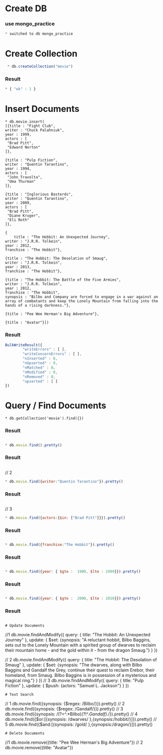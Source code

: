 # Create DB

### use mongo_practice
```javascript
* switched to db mongo_practice
```



# Create Collection
```javascript
 * db.createCollection("movie")
```
### Result
```javascript
* { "ok" : 1 }
```


# Insert Documents
```
* db.movie.insert(
[{title : "Fight Club",
writer : "Chuck Palahniuk",
year : 1999,
actors : [
 "Brad Pitt",
 "Edward Norton"
]},

{title : "Pulp Fiction",
writer : "Quentin Tarantino",
year : 1994,
actors : [
 "John Travolta",
 "Uma Thurman"
]},

{title : "Inglorious Basterds",
writer : "Quentin Tarantino",
year : 2009,
actors : [
 "Brad Pitt",
 "Diane Kruger",
 "Eli Roth"
]},

{
	title : "The Hobbit: An Unexpected Journey",
writer : "J.R.R. Tolkein",
year : 2012,
franchise : "The Hobbit"},

{title : "The Hobbit: The Desolation of Smaug",
writer : "J.R.R. Tolkein",
year : 2013,
franchise : "The Hobbit"},

{title : "The Hobbit: The Battle of the Five Armies",
writer : "J.R.R. Tolkein",
year : 2012,
franchise : "The Hobbit",
synopsis : "Bilbo and Company are forced to engage in a war against an array of combatants and keep the Lonely Mountain from falling into the hands of a rising darkness."},

{title : "Pee Wee Herman's Big Adventure"},

{title : "Avatar"}])
```
### Result
```javascript
BulkWriteResult({
        "writeErrors" : [ ],
        "writeConcernErrors" : [ ],
        "nInserted" : 8,
        "nUpserted" : 0,
        "nMatched" : 0,
        "nModified" : 0,
        "nRemoved" : 0,
        "upserted" : [ ]
})
```

# Query / Find Documents
```
* db.getCollection('movie').find({})
```
### Result
```javascript
```
```javascript
* db.movie.find().pretty()
```
### Result
```javascript
```
// 2
```javascript
* db.movie.find({writer:"Quentin Tarantino"}).pretty()
```
### Result
```javascript
```
// 3
```javascript
* db.movie.find({actors:{$in: ["Brad Pitt"]}}).pretty()
```
### Result
```javascript
```
```javascript
* db.movie.find({franchise:"The Hobbit"}).pretty()
```
### Result
```javascript
```
```javascript
* db.movie.find({year: { $gte :  1900, $lte : 1999}}).pretty()
```
### Result
```javascript
```
```javascript
* db.movie.find({year: { $gte :  2000, $lte : 2010}}).pretty()
```
### Result
```javascript
```
```
# Update Documents
```
//1
db.movie.findAndModify({
    query: { title: "The Hobbit: An Unexpected Journey" },
	update: {
    $set: {synopsis: "A reluctant hobbit, Bilbo Baggins, sets out to the Lonely Mountain with a spirited group of dwarves to reclaim their mountain home - and the gold within it - from the dragon Smaug."}
	}
})

// 2
db.movie.findAndModify({
    query: { title: "The Hobbit: The Desolation of Smaug" },
	update: {
    $set: {synopsis: "The dwarves, along with Bilbo Baggins and Gandalf the Grey, continue their quest to reclaim Erebor, their homeland, from Smaug. Bilbo Baggins is in possession of a mysterious and magical ring."}
	}
})
// 3
db.movie.findAndModify({
    query: { title: "Pulp Fiction" },
	update: {
    $push: {actors: "Samuel L. Jackson"}
	}
})
```
# Text Search
```

// 1
db.movie.find({synopsis: {$regex: /Bilbo/}}).pretty()
// 2
db.movie.find({synopsis: {$regex: /Gandalf/}}).pretty()
// 3
db.movie.find({synopsis: /(?=^.*Bilbo)(?!^.*Gandalf).*/}).pretty()
// 4
db.movie.find({$or:[{synopsis: /dwarves/ },{synopsis:/hobbit/}]}).pretty()
// 5
db.movie.find({$and:[{synopsis: /gold/ },{synopsis:/dragon/}]}).pretty()
```
# Delete Documents
```
//1
db.movie.remove({title: "Pee Wee Herman's Big Adventure"})
// 2
db.movie.remove({title: "Avatar"})
```
